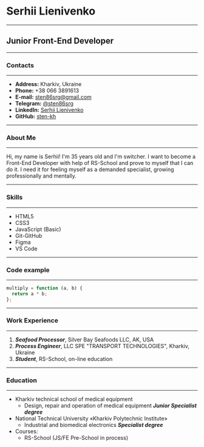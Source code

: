 # Serhii Lienivenko

---

## Junior Front-End Developer

---

### Contacts

---

- **Address:** Kharkiv, Ukraine
- **Phone:** +38 066 3891613
- **E-mail:** sten86srg@gmail.com
- **Telegram:** [@sten86srg](https://t.me/sten86srg "Ссылка на Telegramm")
- **LinkedIn:** [Serhii Lienivenko](https://www.linkedin.com/in/lienivenko-serhii-404899102 "Ссылка на профиль LinkedIn")
- **GitHub:** [sten-kh](https://github.com/sten-kh "Ссылка на GitHub аккаунт")

---

### About Me

---

Hi, my name is Serhii! I'm 35 years old and I'm switcher. I want to become a Front-End Developer with help of RS-School and prove to myself that I can do it.
I need it for feeling myself as a demanded specialist, growing professionally and mentally.

---

### Skills

---

- HTML5
- CSS3
- JavaScript (Basic)
- Git-GitHub
- Figma
- VS Code

---

### Code example

---

```js
multiply = function (a, b) {
  return a * b;
};
```

---

### Work Experience

---

1. **_Seafood Processor_**, Silver Bay Seafoods LLC, AK, USA
2. **_Process Engineer_**, LLC SPE "TRANSPORT TECHNOLOGIES", Kharkiv, Ukraine
3. **_Student_**, RS-School, on-line education

---

### Education

---

- Kharkiv technical school of medical equipment
  - Design, repair and operation of medical equipment **_Junior Specialist degree_**
- National Technical University «Kharkiv Polytechnic Institute»
  - Industrial and biomedical electronics **_Specialist degree_**
- Courses:
  - RS-School (JS/FE Pre-School in process)
